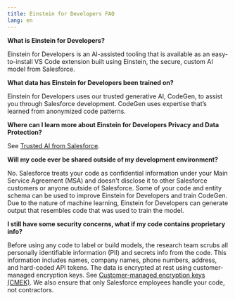```yaml
---
title: Einstein for Developers FAQ
lang: en
---
```


**What is Einstein for Developers?**

Einstein for Developers is an AI-assisted tooling that is available as an easy-to-install VS Code extension built using Einstein, the secure, custom AI model from Salesforce.

**What data has Einstein for Developers been trained on?**

Einstein for Developers uses our trusted generative AI, CodeGen, to assist you through Salesforce development. CodeGen uses expertise that’s learned from anonymized code patterns.

**Where can I learn more about Einstein for Developers Privacy and Data Protection?**

See [Trusted AI from Salesforce](https://www.salesforceairesearch.com/trusted-ai).

**Will my code ever be shared outside of my development environment?**

No. Salesforce treats your code as confidential information under your Main Service Agreement (MSA) and doesn't disclose it to other Salesforce customers or anyone outside of Salesforce. Some of your code and entity schema can be used to improve Einstein for Developers and train CodeGen. Due to the nature of machine learning, Einstein for Developers can generate output that resembles code that was used to train the model.

**I still have some security concerns, what if my code contains proprietary info?**

Before using any code to label or build models, the research team scrubs all personally identifiable information (PII) and secrets info from the code. This information includes names, company names, phone numbers, address, and hard-coded API tokens. The data is encrypted at rest using customer-managed encryption keys. See [Customer-managed encryption keys (CMEK)](https://cloud.google.com/kms/docs/cmek). We also ensure that only Salesforce employees handle your code, not contractors.
